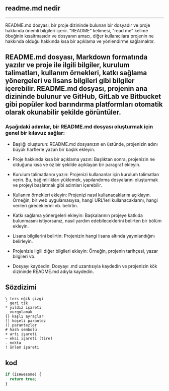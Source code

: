 ## readme.md nedir

---
README.md dosyası, bir proje dizininde bulunan bir dosyadır ve proje hakkında önemli bilgileri içerir. "README" kelimesi, "read me" kelime öbeğinin kısaltmasıdır ve dosyanın amacı, diğer kullanıcılara projenin ne hakkında olduğu hakkında kısa bir açıklama ve yönlendirme sağlamaktır.

README.md dosyası, Markdown formatında yazılır ve proje ile ilgili bilgiler, kurulum talimatları, kullanım örnekleri, katkı sağlama yönergeleri ve lisans bilgileri gibi bilgiler içerebilir. README.md dosyası, projenin ana dizininde bulunur ve GitHub, GitLab ve Bitbucket gibi popüler kod barındırma platformları otomatik olarak okunabilir şekilde görüntüler.
---



### Aşağıdaki adımlar, bir README.md dosyası oluşturmak için genel bir kılavuz sağlar:

- Başlığı oluşturun: README.md dosyanızın en üstünde, projenizin adını büyük harflerle yazan bir başlık ekleyin.

- Proje hakkında kısa bir açıklama yazın: Başlıktan sonra, projenizin ne olduğunu kısa ve öz bir şekilde açıklayan bir paragraf ekleyin.

- Kurulum talimatlarını yazın: Projenizi kullananlar için kurulum talimatları verin. Bu, bağımlılıkları yüklemek, yapılandırma dosyalarını oluşturmak ve projeyi başlatmak gibi adımları içerebilir.

- Kullanım örnekleri ekleyin: Projenizi nasıl kullanacaklarını açıklayın. Örneğin, bir web uygulamasıysa, hangi URL'leri kullanacaklarını, hangi verileri gireceklerini vb. belirtin.

- Katkı sağlama yönergeleri ekleyin: Başkalarının projeye katkıda bulunmasını istiyorsanız, nasıl yardım edebileceklerini belirten bir bölüm ekleyin.

- Lisans bilgilerini belirtin: Projenizin hangi lisans altında yayınlandığını belirleyin.

- Projenizle ilgili diğer bilgileri ekleyin: Örneğin, projenin tarihçesi, yazar bilgileri vb.

- Dosyayı kaydedin: Dosyayı .md uzantısıyla kaydedin ve projenizin kök dizininde README.md adıyla kaydedin.


## Sözdizimi
```
\ ters eğik çizgi
` geri tik
* yıldız işareti
_ vurgulamak
{} kaşlı ayraçlar
[] köşeli parantez
() parantezler
# hash sembolü
+ artı işareti
– eksi işareti (tire)
. nokta
! ünlem işareti
```
## kod
```javascript
if (isAwesome) {
  return true;
}
```
